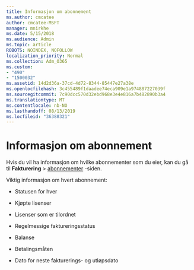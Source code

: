 ```yaml
---
title: Informasjon om abonnement
ms.author: cmcatee
author: cmcatee-MSFT
manager: mnirkhe
ms.date: 5/15/2018
ms.audience: Admin
ms.topic: article
ROBOTS: NOINDEX, NOFOLLOW
localization_priority: Normal
ms.collection: Adm_O365
ms.custom:
- "490"
- "1500032"
ms.assetid: 14d2d36a-37cd-4d72-8344-85447e27a38e
ms.openlocfilehash: 3c455489f1daadee74eca909e1a974887227039f
ms.sourcegitcommit: 7c90dcc570d32ebd968e3e4e816a7b482890b3a4
ms.translationtype: MT
ms.contentlocale: nb-NO
ms.lasthandoff: 08/13/2019
ms.locfileid: "36388321"
---
```

# <a name="subscription-information"></a>Informasjon om abonnement

Hvis du vil ha informasjon om hvilke abonnementer som du eier, kan du gå til **Fakturering** \> [abonnementer](https://go.microsoft.com/fwlink/p/?linkid=842054) -siden.
  
Viktig informasjon om hvert abonnement:
  
- Statusen for hver

- Kjøpte lisenser

- Lisenser som er tilordnet

- Regelmessige faktureringsstatus

- Balanse

- Betalingsmåten

- Dato for neste fakturerings- og utløpsdato